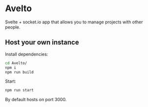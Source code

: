 # Avelto
Svelte + socket.io app that allows you to manage projects with other people.
## Host your own instance
Install dependencies:
```bash
cd Avelto/
npm i
npm run build
```
Start:
```bash
npm run start
```
By default hosts on port 3000.
